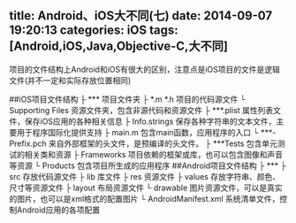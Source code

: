 title: Android、iOS大不同(七)
date: 2014-09-07 19:20:13
categories: iOS
tags: [Android,iOS,Java,Objective-C,大不同]
---
项目的文件结构上Android和iOS有很大的区别，注意点是iOS项目的文件是逻辑文件(并不一定和实际存放位置相同)
<!--more-->
##iOS项目文件结构
	├ *** 项目文件夹
	    ├ *.m *.h 项目的代码源文件
	    └ Supporting Files 资源文件夹，包含非源代码和资源文件
	        ├ ***.plist 属性列表文件，保存iOS应用的各种相关信息
	        ├ Info.strings 保存各种字符串的文本文件，主要用于程序国际化提供支持
	        ├ main.m 包含main函数，应用程序的入口
	        └ ***-Prefix.pch 来自外部框架的头文件，是预编译的头文件。
	├ ***Tests 包含单元测试的相关类和资源
	├ Frameworks 项目依赖的框架或库，也可以包含图像和声音等资源
	└ Products 包含项目所生成的应用程序
##Android项目文件结构
	├ ***
		├ src 存放代码源文件
		├ lib 库文件
	    ├ res 资源文件
	    	├ values 存放字符串、颜色、尺寸等资源文件
	    	├ layout 布局资源文件
	    	└ drawable 图片资源文件，可以是真实的图片，也可以是xml格式的配置图片
	    └ AndroidManifest.xml 系统清单文件，控制Android应用的各项配置